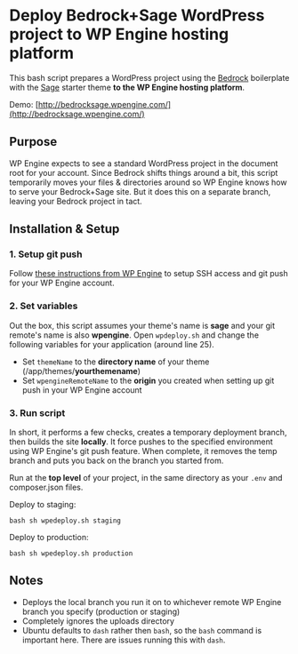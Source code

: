 # Deploy Bedrock+Sage WordPress project to WP Engine hosting platform

This bash script prepares a WordPress project using the [Bedrock](https://roots.io/bedrock/) boilerplate with the [Sage](https://roots.io/sage/) starter theme **to the WP Engine hosting platform**.

Demo: [http://bedrocksage.wpengine.com/](http://bedrocksage.wpengine.com/)

## Purpose

WP Engine expects to see a standard WordPress project in the document root for your account. Since Bedrock shifts things around a bit, this script temporarily moves your files &amp; directories around so WP Engine knows how to serve your Bedrock+Sage site. But it does this on a separate branch, leaving your Bedrock project in tact.

## Installation &amp; Setup

### 1. Setup git push

Follow [these instructions from WP Engine](https://wpengine.com/git/) to setup SSH access and git push for your WP Engine account.

### 2. Set variables

Out the box, this script assumes your theme's name is **sage** and your git remote's name is also **wpengine**. Open `wpdeploy.sh` and change the following variables for your application (around line 25).

* Set `themeName` to the **directory name** of your theme (/app/themes/**yourthemename**)
* Set `wpengineRemoteName` to the **origin** you created when setting up git push in your WP Engine account

### 3. Run script

In short, it performs a few checks, creates a temporary deployment branch, then builds the site **locally**. It force pushes to the specified environment using WP Engine's git push feature. When complete, it removes the temp branch and puts you back on the branch you started from.

Run at the **top level** of your project, in the same directory as your `.env` and composer.json files.

Deploy to staging:

```
bash sh wpedeploy.sh staging
```

Deploy to production:

```
bash sh wpedeploy.sh production
```

## Notes

* Deploys the local branch you run it on to whichever remote WP Engine branch you specify (production or staging)
* Completely ignores the uploads directory
* Ubuntu defaults to `dash` rather then `bash`, so the `bash` command is important here. There are issues running this with `dash`.
